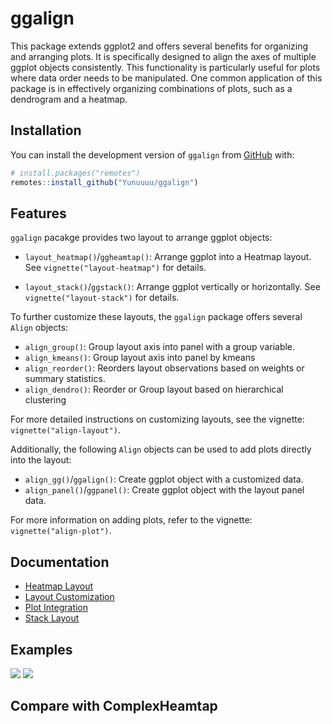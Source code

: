 
<!-- README.md is generated from README.Rmd. Please edit that file -->

# ggalign

This package extends ggplot2 and offers several benefits for organizing
and arranging plots. It is specifically designed to align the axes of
multiple ggplot objects consistently. This functionality is particularly
useful for plots where data order needs to be manipulated. One common
application of this package is in effectively organizing combinations of
plots, such as a dendrogram and a heatmap.

## Installation

You can install the development version of `ggalign` from
[GitHub](https://github.com/) with:

``` r
# install.packages("remotes")
remotes::install_github("Yunuuuu/ggalign")
```

## Features

`ggalign` pacakge provides two layout to arrange ggplot objects:

- `layout_heatmap()`/`ggheamtap()`: Arrange ggplot into a Heatmap
  layout. See `vignette("layout-heatmap")` for details.

- `layout_stack()`/`ggstack()`: Arrange ggplot vertically or
  horizontally. See `vignette("layout-stack")` for details.

To further customize these layouts, the `ggalign` package offers several
`Align` objects:

- `align_group()`: Group layout axis into panel with a group variable.
- `align_kmeans()`: Group layout axis into panel by kmeans
- `align_reorder()`: Reorders layout observations based on weights or
  summary statistics.
- `align_dendro()`: Reorder or Group layout based on hierarchical
  clustering

For more detailed instructions on customizing layouts, see the vignette:
`vignette("align-layout")`.

Additionally, the following `Align` objects can be used to add plots
directly into the layout:

- `align_gg()`/`ggalign()`: Create ggplot object with a customized data.
- `align_panel()`/`ggpanel()`: Create ggplot object with the layout
  panel data.

For more information on adding plots, refer to the vignette:
`vignette("align-plot")`.

## Documentation

- [Heatmap
  Layout](https://yunuuuu.github.io/ggalign/articles/layout-heatmap.html)
- [Layout
  Customization](https://yunuuuu.github.io/ggalign/articles/align-layout.html)
- [Plot
  Integration](https://yunuuuu.github.io/ggalign/articles/align-plot.html)
- [Stack
  Layout](https://yunuuuu.github.io/ggalign/articles/layout-stack.html)

## Examples

![](https://yunuuuu.github.io/ggalign/articles/more-examples_files/figure-html/unnamed-chunk-3-1.png)
![](https://yunuuuu.github.io/ggalign/articles/more-examples_files/figure-html/unnamed-chunk-2-1.png)

## Compare with ComplexHeamtap

